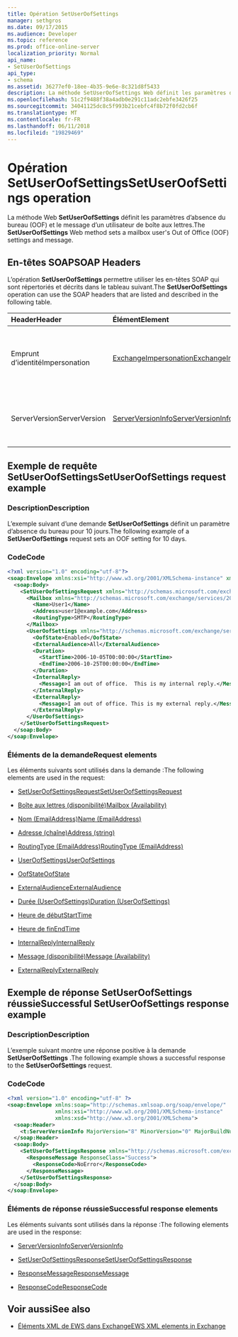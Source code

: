 ```yaml
---
title: Opération SetUserOofSettings
manager: sethgros
ms.date: 09/17/2015
ms.audience: Developer
ms.topic: reference
ms.prod: office-online-server
localization_priority: Normal
api_name:
- SetUserOofSettings
api_type:
- schema
ms.assetid: 36277ef0-18ee-4b35-9e6e-8c321d8f5433
description: La méthode SetUserOofSettings Web définit les paramètres d’absence du bureau (OOF) et le message d’un utilisateur de boîte aux lettres.
ms.openlocfilehash: 51c2f9488f38a4adb0e291c11adc2ebfe3426f25
ms.sourcegitcommit: 34041125dc8c5f993b21cebfc4f8b72f0fd2cb6f
ms.translationtype: MT
ms.contentlocale: fr-FR
ms.lasthandoff: 06/11/2018
ms.locfileid: "19829469"
---
```

# <a name="setuseroofsettings-operation"></a><span data-ttu-id="04adc-103">Opération SetUserOofSettings</span><span class="sxs-lookup"><span data-stu-id="04adc-103">SetUserOofSettings operation</span></span>

<span data-ttu-id="04adc-104">La méthode Web **SetUserOofSettings** définit les paramètres d’absence du bureau (OOF) et le message d’un utilisateur de boîte aux lettres.</span><span class="sxs-lookup"><span data-stu-id="04adc-104">The **SetUserOofSettings** Web method sets a mailbox user's Out of Office (OOF) settings and message.</span></span> 
  
## <a name="soap-headers"></a><span data-ttu-id="04adc-105">En-têtes SOAP</span><span class="sxs-lookup"><span data-stu-id="04adc-105">SOAP Headers</span></span>

<span data-ttu-id="04adc-106">L’opération **SetUserOofSettings** permettre utiliser les en-têtes SOAP qui sont répertoriés et décrits dans le tableau suivant.</span><span class="sxs-lookup"><span data-stu-id="04adc-106">The **SetUserOofSettings** operation can use the SOAP headers that are listed and described in the following table.</span></span> 
  
|<span data-ttu-id="04adc-107">**Header**</span><span class="sxs-lookup"><span data-stu-id="04adc-107">**Header**</span></span>|<span data-ttu-id="04adc-108">**Élément**</span><span class="sxs-lookup"><span data-stu-id="04adc-108">**Element**</span></span>|<span data-ttu-id="04adc-109">**Description**</span><span class="sxs-lookup"><span data-stu-id="04adc-109">**Description**</span></span>|
|:-----|:-----|:-----|
|<span data-ttu-id="04adc-110">Emprunt d’identité</span><span class="sxs-lookup"><span data-stu-id="04adc-110">Impersonation</span></span>  <br/> |[<span data-ttu-id="04adc-111">ExchangeImpersonation</span><span class="sxs-lookup"><span data-stu-id="04adc-111">ExchangeImpersonation</span></span>](exchangeimpersonation.md) <br/> |<span data-ttu-id="04adc-112">Identifie l’utilisateur emprunte l’identité de l’application cliente.</span><span class="sxs-lookup"><span data-stu-id="04adc-112">Identifies the user whom the client application is impersonating.</span></span>  <br/> |
|<span data-ttu-id="04adc-113">ServerVersion</span><span class="sxs-lookup"><span data-stu-id="04adc-113">ServerVersion</span></span>  <br/> |[<span data-ttu-id="04adc-114">ServerVersionInfo</span><span class="sxs-lookup"><span data-stu-id="04adc-114">ServerVersionInfo</span></span>](serverversioninfo.md) <br/> |<span data-ttu-id="04adc-115">Identifie la version du serveur qui a répondu à la demande.</span><span class="sxs-lookup"><span data-stu-id="04adc-115">Identifies the version of the server that responded to the request.</span></span>  <br/> |
   
## <a name="setuseroofsettings-request-example"></a><span data-ttu-id="04adc-116">Exemple de requête SetUserOofSettings</span><span class="sxs-lookup"><span data-stu-id="04adc-116">SetUserOofSettings request example</span></span>

### <a name="description"></a><span data-ttu-id="04adc-117">Description</span><span class="sxs-lookup"><span data-stu-id="04adc-117">Description</span></span>

<span data-ttu-id="04adc-118">L’exemple suivant d’une demande **SetUserOofSettings** définit un paramètre d’absence du bureau pour 10 jours.</span><span class="sxs-lookup"><span data-stu-id="04adc-118">The following example of a **SetUserOofSettings** request sets an OOF setting for 10 days.</span></span> 
  
### <a name="code"></a><span data-ttu-id="04adc-119">Code</span><span class="sxs-lookup"><span data-stu-id="04adc-119">Code</span></span>

```XML
<?xml version="1.0" encoding="utf-8"?>
<soap:Envelope xmlns:xsi="http://www.w3.org/2001/XMLSchema-instance" xmlns:xsd="http://www.w3.org/2001/XMLSchema" xmlns:soap="http://schemas.xmlsoap.org/soap/envelope/">
  <soap:Body>
    <SetUserOofSettingsRequest xmlns="http://schemas.microsoft.com/exchange/services/2006/messages">
      <Mailbox xmlns="http://schemas.microsoft.com/exchange/services/2006/types">
        <Name>User1</Name>
        <Address>user1@example.com</Address>
        <RoutingType>SMTP</RoutingType>
      </Mailbox>
      <UserOofSettings xmlns="http://schemas.microsoft.com/exchange/services/2006/types">
        <OofState>Enabled</OofState>
        <ExternalAudience>All</ExternalAudience>
        <Duration>
          <StartTime>2006-10-05T00:00:00</StartTime>
          <EndTime>2006-10-25T00:00:00</EndTime>
        </Duration>
        <InternalReply>
          <Message>I am out of office.  This is my internal reply.</Message>
        </InternalReply>
        <ExternalReply>
          <Message>I am out of office. This is my external reply.</Message>
        </ExternalReply>
      </UserOofSettings>
    </SetUserOofSettingsRequest>
  </soap:Body>
</soap:Envelope>
```

### <a name="request-elements"></a><span data-ttu-id="04adc-120">Éléments de la demande</span><span class="sxs-lookup"><span data-stu-id="04adc-120">Request elements</span></span>

<span data-ttu-id="04adc-121">Les éléments suivants sont utilisés dans la demande :</span><span class="sxs-lookup"><span data-stu-id="04adc-121">The following elements are used in the request:</span></span>
  
- [<span data-ttu-id="04adc-122">SetUserOofSettingsRequest</span><span class="sxs-lookup"><span data-stu-id="04adc-122">SetUserOofSettingsRequest</span></span>](setuseroofsettingsrequest.md)
    
- [<span data-ttu-id="04adc-123">Boîte aux lettres (disponibilité)</span><span class="sxs-lookup"><span data-stu-id="04adc-123">Mailbox (Availability)</span></span>](mailbox-availability.md)
    
- [<span data-ttu-id="04adc-124">Nom (EmailAddress)</span><span class="sxs-lookup"><span data-stu-id="04adc-124">Name (EmailAddress)</span></span>](name-emailaddress.md)
    
- [<span data-ttu-id="04adc-125">Adresse (chaîne)</span><span class="sxs-lookup"><span data-stu-id="04adc-125">Address (string)</span></span>](address-string.md)
    
- [<span data-ttu-id="04adc-126">RoutingType (EmailAddress)</span><span class="sxs-lookup"><span data-stu-id="04adc-126">RoutingType (EmailAddress)</span></span>](routingtype-emailaddress.md)
    
- [<span data-ttu-id="04adc-127">UserOofSettings</span><span class="sxs-lookup"><span data-stu-id="04adc-127">UserOofSettings</span></span>](useroofsettings.md)
    
- [<span data-ttu-id="04adc-128">OofState</span><span class="sxs-lookup"><span data-stu-id="04adc-128">OofState</span></span>](oofstate.md)
    
- [<span data-ttu-id="04adc-129">ExternalAudience</span><span class="sxs-lookup"><span data-stu-id="04adc-129">ExternalAudience</span></span>](externalaudience.md)
    
- [<span data-ttu-id="04adc-130">Durée (UserOofSettings)</span><span class="sxs-lookup"><span data-stu-id="04adc-130">Duration (UserOofSettings)</span></span>](duration-useroofsettings.md)
    
- [<span data-ttu-id="04adc-131">Heure de début</span><span class="sxs-lookup"><span data-stu-id="04adc-131">StartTime</span></span>](starttime.md)
    
- [<span data-ttu-id="04adc-132">Heure de fin</span><span class="sxs-lookup"><span data-stu-id="04adc-132">EndTime</span></span>](endtime.md)
    
- [<span data-ttu-id="04adc-133">InternalReply</span><span class="sxs-lookup"><span data-stu-id="04adc-133">InternalReply</span></span>](internalreply.md)
    
- [<span data-ttu-id="04adc-134">Message (disponibilité)</span><span class="sxs-lookup"><span data-stu-id="04adc-134">Message (Availability)</span></span>](message-availability.md)
    
- [<span data-ttu-id="04adc-135">ExternalReply</span><span class="sxs-lookup"><span data-stu-id="04adc-135">ExternalReply</span></span>](externalreply.md)
    
## <a name="successful-setuseroofsettings-response-example"></a><span data-ttu-id="04adc-136">Exemple de réponse SetUserOofSettings réussie</span><span class="sxs-lookup"><span data-stu-id="04adc-136">Successful SetUserOofSettings response example</span></span>

### <a name="description"></a><span data-ttu-id="04adc-137">Description</span><span class="sxs-lookup"><span data-stu-id="04adc-137">Description</span></span>

<span data-ttu-id="04adc-138">L’exemple suivant montre une réponse positive à la demande **SetUserOofSettings** .</span><span class="sxs-lookup"><span data-stu-id="04adc-138">The following example shows a successful response to the **SetUserOofSettings** request.</span></span> 
  
### <a name="code"></a><span data-ttu-id="04adc-139">Code</span><span class="sxs-lookup"><span data-stu-id="04adc-139">Code</span></span>

```XML
<?xml version="1.0" encoding="utf-8" ?> 
<soap:Envelope xmlns:soap="http://schemas.xmlsoap.org/soap/envelope/"
               xmlns:xsi="http://www.w3.org/2001/XMLSchema-instance"
               xmlns:xsd="http://www.w3.org/2001/XMLSchema">
  <soap:Header>
    <t:ServerVersionInfo MajorVersion="8" MinorVersion="0" MajorBuildNumber="685" MinorBuildNumber="8" xmlns:t="http://schemas.microsoft.com/exchange/services/2006/types" /> 
  </soap:Header>
  <soap:Body>
    <SetUserOofSettingsResponse xmlns="http://schemas.microsoft.com/exchange/services/2006/messages">
      <ResponseMessage ResponseClass="Success">
        <ResponseCode>NoError</ResponseCode> 
      </ResponseMessage>
    </SetUserOofSettingsResponse>
  </soap:Body>
</soap:Envelope>
```

### <a name="successful-response-elements"></a><span data-ttu-id="04adc-140">Éléments de réponse réussie</span><span class="sxs-lookup"><span data-stu-id="04adc-140">Successful response elements</span></span>

<span data-ttu-id="04adc-141">Les éléments suivants sont utilisés dans la réponse :</span><span class="sxs-lookup"><span data-stu-id="04adc-141">The following elements are used in the response:</span></span>
  
- [<span data-ttu-id="04adc-142">ServerVersionInfo</span><span class="sxs-lookup"><span data-stu-id="04adc-142">ServerVersionInfo</span></span>](serverversioninfo.md)
    
- [<span data-ttu-id="04adc-143">SetUserOofSettingsResponse</span><span class="sxs-lookup"><span data-stu-id="04adc-143">SetUserOofSettingsResponse</span></span>](setuseroofsettingsresponse.md)
    
- [<span data-ttu-id="04adc-144">ResponseMessage</span><span class="sxs-lookup"><span data-stu-id="04adc-144">ResponseMessage</span></span>](responsemessage.md)
    
- [<span data-ttu-id="04adc-145">ResponseCode</span><span class="sxs-lookup"><span data-stu-id="04adc-145">ResponseCode</span></span>](responsecode.md)
    
## <a name="see-also"></a><span data-ttu-id="04adc-146">Voir aussi</span><span class="sxs-lookup"><span data-stu-id="04adc-146">See also</span></span>



- [<span data-ttu-id="04adc-147">Éléments XML de EWS dans Exchange</span><span class="sxs-lookup"><span data-stu-id="04adc-147">EWS XML elements in Exchange</span></span>](ews-xml-elements-in-exchange.md)

